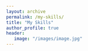 ```yaml
---
layout: archive
permalink: /my-skills/
title: "My Skills"
author_profile: true
header:
   image: "/images/image.jpg"
---
```

